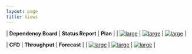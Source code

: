 ```yaml
---
layout: page
title: Views
---
```

| **Dependency Board** | **Status Report** | **Plan** |
| [![large](assets/images/views/plan.png)](views/dependency-board.html) | [![large](assets/images/views/status.png)](views/status.html) | [![large](assets/images/views/roadmap.png)](views/roadmap.html) |

| **CFD** | **Throughput** | **Forecast** |
| [![large](assets/images/views/flow.png)](views/cfd.html) | [![large](assets/images/views/throughput.png)](views/throughput.html) | [![large](assets/images/views/forecast.png)](views/monte-carlo-simulation.html) |
